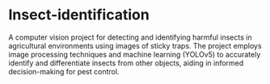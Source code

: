 # Insect-identification
A computer vision project for detecting and identifying harmful insects in agricultural environments using images of sticky traps. The project employs image processing techniques and machine learning (YOLOv5) to accurately identify and differentiate insects from other objects, aiding in informed decision-making for pest control.
